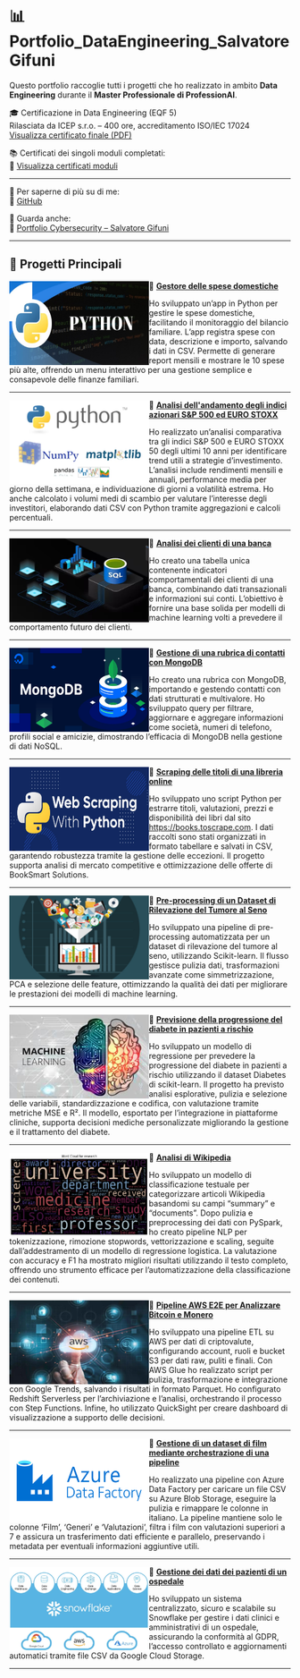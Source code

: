 # 📊 Portfolio_DataEngineering_Salvatore Gifuni

Questo portfolio raccoglie tutti i progetti che ho realizzato in ambito **Data Engineering** durante il **Master Professionale di ProfessionAI**.

🎓 Certificazione in Data Engineering (EQF 5)  
Rilasciata da ICEP s.r.o. – 400 ore, accreditamento ISO/IEC 17024  
[Visualizza certificato finale (PDF)](https://github.com/SalvatoreGifuni/Portfolio_CyberSecurity/blob/main/EPICODE_CS0225IT_CERT/Certificato_Finale/652696cd-f9c9-416d-a2b8-6ba49db3a51c.pdf)  

📚 Certificati dei singoli moduli completati:  
🔗 [Visualizza certificati moduli](https://github.com/SalvatoreGifuni/Portfolio_DataEng/tree/main/MasterDataEngineering_ProfessioAI_Cert/MasterDataEngineering_ProfessioAI_Cert_singlecourse)

---

👤 Per saperne di più su di me:  
🔗 [GitHub](https://github.com/SalvatoreGifuni)

💼 Guarda anche:  
🔗 [Portfolio Cybersecurity – Salvatore Gifuni](https://github.com/SalvatoreGifuni/Portfolio_CyberSecurity)

---

## 📂 Progetti Principali

<img align="left" width="250" height="150" src="https://github.com/SalvatoreGifuni/Portfolio_DataEng/blob/main/Images/1.jpeg?raw=true"> 🔸 **[Gestore delle spese domestiche](https://github.com/SalvatoreGifuni/Portfolio_CyberSecurity/tree/main/EPICODE_CS0225IT_PROJ/Proj1_VLAN)**

Ho sviluppato un’app in Python per gestire le spese domestiche, facilitando il monitoraggio del bilancio familiare. L’app registra spese con data, descrizione e importo, salvando i dati in CSV. Permette di generare report mensili e mostrare le 10 spese più alte, offrendo un menu interattivo per una gestione semplice e consapevole delle finanze familiari.

---

<img align="left" width="250" height="150" src="https://github.com/SalvatoreGifuni/Portfolio_DataEng/blob/main/Images/2.jpeg?raw=true"> 🔸 **[Analisi dell'andamento degli indici azionari S&P 500 ed EURO STOXX](https://github.com/SalvatoreGifuni/Portfolio_CyberSecurity/tree/main/EPICODE_CS0225IT_PROJ/Proj2_AnalisiPython)**

Ho realizzato un’analisi comparativa tra gli indici S&P 500 e EURO STOXX 50 degli ultimi 10 anni per identificare trend utili a strategie d’investimento. L’analisi include rendimenti mensili e annuali, performance media per giorno della settimana, e individuazione di giorni a volatilità estrema. Ho anche calcolato i volumi medi di scambio per valutare l’interesse degli investitori, elaborando dati CSV con Python tramite aggregazioni e calcoli percentuali.

---

<img align="left" width="250" height="150" src="https://github.com/SalvatoreGifuni/Portfolio_DataEng/blob/main/Images/3.jpeg?raw=true"> 🔸 **[Analisi dei clienti di una banca](https://github.com/SalvatoreGifuni/Portfolio_CyberSecurity/tree/main/EPICODE_CS0225IT_PROJ/Proj3_PfSense)**

Ho creato una tabella unica contenente indicatori comportamentali dei clienti di una banca, combinando dati transazionali e informazioni sui conti. L’obiettivo è fornire una base solida per modelli di machine learning volti a prevedere il comportamento futuro dei clienti.

---

<img align="left" width="250" height="150" src="https://github.com/SalvatoreGifuni/Portfolio_DataEng/blob/main/Images/4.jpeg?raw=true"> 🔸 **[Gestione di una rubrica di contatti con MongoDB](https://github.com/SalvatoreGifuni/Portfolio_CyberSecurity/tree/main/EPICODE_CS0225IT_PROJ/Proj4_EmailPhishing)**

Ho creato una rubrica con MongoDB, importando e gestendo contatti con dati strutturati e multivalore. Ho sviluppato query per filtrare, aggiornare e aggregare informazioni come società, numeri di telefono, profili social e amicizie, dimostrando l’efficacia di MongoDB nella gestione di dati NoSQL.

---

<img align="left" width="250" height="150" src="https://github.com/SalvatoreGifuni/Portfolio_DataEng/blob/main/Images/5.jpeg?raw=true"> 🔸 **[Scraping delle titoli di una libreria online](https://github.com/SalvatoreGifuni/Portfolio_CyberSecurity/tree/main/EPICODE_CS0225IT_PROJ/Proj5_Hydra_BlaxBox_SidesVancouver)**

Ho sviluppato uno script Python per estrarre titoli, valutazioni, prezzi e disponibilità dei libri dal sito https://books.toscrape.com. I dati raccolti sono stati organizzati in formato tabellare e salvati in CSV, garantendo robustezza tramite la gestione delle eccezioni. Il progetto supporta analisi di mercato competitive e ottimizzazione delle offerte di BookSmart Solutions.

---

<img align="left" width="250" height="150" src="https://github.com/SalvatoreGifuni/Portfolio_DataEng/blob/main/Images/6.jpeg?raw=true">🔸  **[Pre-processing di un Dataset di Rilevazione del Tumore al Seno](https://github.com/SalvatoreGifuni/Portfolio_CyberSecurity/tree/main/EPICODE_CS0225IT_PROJ/Proj6_Metasploit)**

Ho sviluppato una pipeline di pre-processing automatizzata per un dataset di rilevazione del tumore al seno, utilizzando Scikit-learn. Il flusso gestisce pulizia dati, trasformazioni avanzate come simmetrizzazione, PCA e selezione delle feature, ottimizzando la qualità dei dati per migliorare le prestazioni dei modelli di machine learning.

---

<img align="left" width="250" height="150" src="https://github.com/SalvatoreGifuni/Portfolio_DataEng/blob/main/Images/7.jpeg?raw=true">🔸 **[Previsione della progressione del diabete in pazienti a rischio](https://github.com/SalvatoreGifuni/Portfolio_CyberSecurity/tree/main/EPICODE_CS0225IT_PROJ/Proj7_wireshark)**

Ho sviluppato un modello di regressione per prevedere la progressione del diabete in pazienti a rischio utilizzando il dataset Diabetes di scikit-learn. Il progetto ha previsto analisi esplorative, pulizia e selezione delle variabili, standardizzazione e codifica, con valutazione tramite metriche MSE e R². Il modello, esportato per l’integrazione in piattaforme cliniche, supporta decisioni mediche personalizzate migliorando la gestione e il trattamento del diabete.

---

<img align="left" width="250" height="150" src="https://github.com/SalvatoreGifuni/Portfolio_DataEng/blob/main/Images/8.jpeg?raw=true">🔸 **[Analisi di Wikipedia](https://github.com/SalvatoreGifuni/Portfolio_CyberSecurity/tree/main/EPICODE_CS0225IT_PROJ/Proj8_WindowsServer_ActiveDiectory)**

Ho sviluppato un modello di classificazione testuale per categorizzare articoli Wikipedia basandomi su campi “summary” e “documents”. Dopo pulizia e preprocessing dei dati con PySpark, ho creato pipeline NLP per tokenizzazione, rimozione stopwords, vettorizzazione e scaling, seguite dall’addestramento di un modello di regressione logistica. La valutazione con accuracy e F1 ha mostrato migliori risultati utilizzando il testo completo, offrendo uno strumento efficace per l’automatizzazione della classificazione dei contenuti.

---

<img align="left" width="250" height="150" src="https://github.com/SalvatoreGifuni/Portfolio_DataEng/blob/main/Images/9.jpeg?raw=true">🔸 **[Pipeline AWS E2E per Analizzare Bitcoin e Monero](https://github.com/SalvatoreGifuni/Portfolio_CyberSecurity/tree/main/EPICODE_CS0225IT_PROJ/Proj9_PowerShell_Nmap_AnyRun_SQLi)**

Ho sviluppato una pipeline ETL su AWS per dati di criptovalute, configurando account, ruoli e bucket S3 per dati raw, puliti e finali. Con AWS Glue ho realizzato script per pulizia, trasformazione e integrazione con Google Trends, salvando i risultati in formato Parquet. Ho configurato Redshift Serverless per l’archiviazione e l’analisi, orchestrando il processo con Step Functions. Infine, ho utilizzato QuickSight per creare dashboard di visualizzazione a supporto delle decisioni.

---

<img align="left" width="250" height="150" src="https://github.com/SalvatoreGifuni/Portfolio_DataEng/blob/main/Images/10.jpeg?raw=true">🔸 **[Gestione di un dataset di film mediante orchestrazione di una pipeline](https://github.com/SalvatoreGifuni/Portfolio_CyberSecurity/tree/main/EPICODE_CS0225IT_PROJ/Proj9_PowerShell_Nmap_AnyRun_SQLi)**

Ho realizzato una pipeline con Azure Data Factory per caricare un file CSV su Azure Blob Storage, eseguire la pulizia e rimappare le colonne in italiano. La pipeline mantiene solo le colonne ‘Film’, ‘Generi’ e ‘Valutazioni’, filtra i film con valutazioni superiori a 7 e assicura un trasferimento dati efficiente e parallelo, preservando i metadata per eventuali informazioni aggiuntive utili.

---

<img align="left" width="250" height="150" src="https://github.com/SalvatoreGifuni/Portfolio_DataEng/blob/main/Images/11.jpeg?raw=true">🔸 **[Gestione dei dati dei pazienti di un ospedale](https://github.com/SalvatoreGifuni/Portfolio_CyberSecurity/tree/main/EPICODE_CS0225IT_PROJ/Proj9_PowerShell_Nmap_AnyRun_SQLi)**

Ho sviluppato un sistema centralizzato, sicuro e scalabile su Snowflake per gestire i dati clinici e amministrativi di un ospedale, assicurando la conformità al GDPR, l’accesso controllato e aggiornamenti automatici tramite file CSV da Google Cloud Storage.

---
